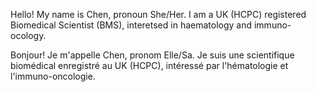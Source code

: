 Hello! My name is Chen, pronoun She/Her.
I am a UK (HCPC) registered Biomedical Scientist (BMS), interetsed in haematology and immuno-ocology.

Bonjour! Je m'appelle Chen, pronom Elle/Sa.
Je suis une scientifique biomédical enregistré au UK (HCPC), intéressé par l'hématologie et l'immuno-oncologie.
